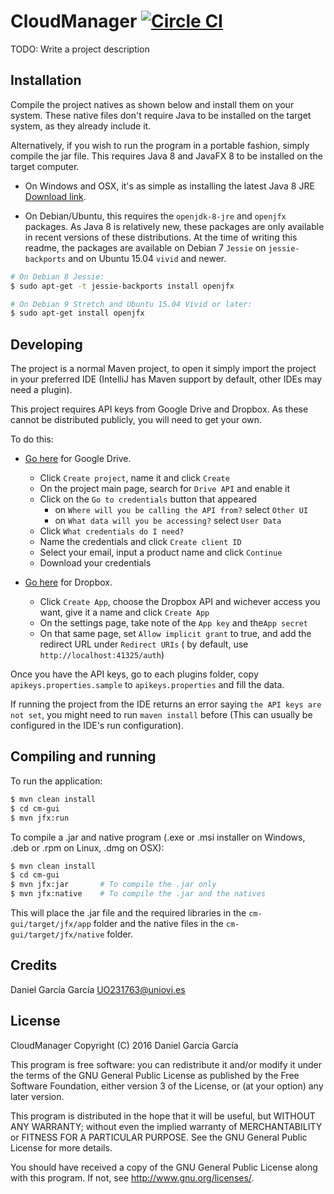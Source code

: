 # CloudManager [![Circle CI](https://circleci.com/gh/dani-garcia/cloud-manager.svg?style=svg&circle-token=457861990f061840af93d8ea879b5a9021b838e0)](https://circleci.com/gh/dani-garcia/cloud-manager)
TODO: Write a project description

## Installation
Compile the project natives as shown below and install them on your system. These native
files don't require Java to be installed on the target system, as they already include it.

Alternatively, if you wish to run the program in a portable fashion, simply compile the jar file.
This requires Java 8 and JavaFX 8 to be installed on the target computer.

* On Windows and OSX, it's as simple as installing the latest Java 8 JRE
[Download link](http://www.oracle.com/technetwork/java/javase/overview/index.html).

* On Debian/Ubuntu, this requires the `openjdk-8-jre` and `openjfx` packages.
As Java 8 is relatively new, these packages are only available in recent versions
of these distributions. At the time of writing this readme, the packages are available
on Debian 7 `Jessie` on `jessie-backports` and on Ubuntu 15.04 `vivid` and newer.

```sh
# On Debian 8 Jessie:
$ sudo apt-get -t jessie-backports install openjfx

# On Debian 9 Stretch and Ubuntu 15.04 Vivid or later:
$ sudo apt-get install openjfx
```

## Developing

The project is a normal Maven project, to open it simply import the
project in your preferred IDE (IntelliJ has Maven support by default, other
IDEs may need a plugin).

This project requires API keys from Google Drive and Dropbox. As these cannot be distributed publicly,
you will need to get your own.

To do this:
 - [Go here](https://console.developers.google.com/project) for Google Drive.
   - Click `Create project`, name it and click `Create`
   - On the project main page, search for `Drive API` and enable it
   - Click on the `Go to credentials` button that appeared
     - on `Where will you be calling the API from?` select `Other UI`
     - on `What data will you be accessing?` select `User Data`
   - Click `What credentials do I need?`
   - Name the credentials and click `Create client ID`
   - Select your email, input a product name and click `Continue`
   - Download your credentials

 - [Go here](https://www.dropbox.com/developers/apps) for Dropbox.
   - Click `Create App`, choose the Dropbox API and wichever access you want, give it a name and click `Create App`
   - On the settings page, take note of the `App key` and the`App secret`
   - On that same page, set `Allow implicit grant` to true, and add the redirect URL under `Redirect URIs`
   ( by default, use `http://localhost:41325/auth`)

Once you have the API keys, go to each plugins folder, copy `apikeys.properties.sample` to `apikeys.properties` and fill the data.

If running the project from the IDE returns an error saying `the API keys are not set`, you might
need to run `maven install` before (This can usually be configured in the IDE's run configuration).


## Compiling and running
To run the application:
```sh
$ mvn clean install
$ cd cm-gui
$ mvn jfx:run
```

To compile a .jar and native program (.exe or .msi installer on Windows, .deb or .rpm on Linux, .dmg on OSX):
```sh
$ mvn clean install
$ cd cm-gui
$ mvn jfx:jar       # To compile the .jar only
$ mvn jfx:native    # To compile the .jar and the natives
```

This will place the .jar file and the required libraries in the `cm-gui/target/jfx/app` folder
and the native files in the `cm-gui/target/jfx/native` folder.

## Credits
Daniel García García <UO231763@uniovi.es>

## License
CloudManager
Copyright (C) 2016  Daniel García García

This program is free software: you can redistribute it and/or modify
it under the terms of the GNU General Public License as published by
the Free Software Foundation, either version 3 of the License, or
(at your option) any later version.

This program is distributed in the hope that it will be useful,
but WITHOUT ANY WARRANTY; without even the implied warranty of
MERCHANTABILITY or FITNESS FOR A PARTICULAR PURPOSE.  See the
GNU General Public License for more details.

You should have received a copy of the GNU General Public License
along with this program.  If not, see <http://www.gnu.org/licenses/>.